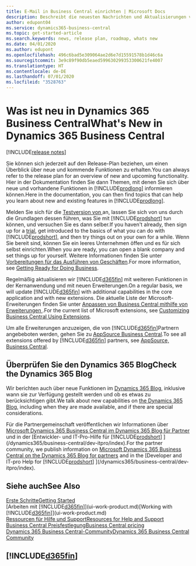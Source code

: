 ```yaml
---
title: E-Mail in Business Central einrichten | Microsoft Docs
description: Beschreibt die neuesten Nachrichten und Aktualisierungen von Business Central.
author: edupont04
ms.service: dynamics365-business-central
ms.topic: get-started-article
ms.search.keywords: news, release plan, roadmap, whats new
ms.date: 04/01/2020
ms.author: edupont
ms.openlocfilehash: 496c6bad5e309064ae2d6e7d15591578b1d46c6a
ms.sourcegitcommit: 3e9c89f90db5eaed599630299353300621fe4007
ms.translationtype: HT
ms.contentlocale: de-DE
ms.lasthandoff: 07/01/2020
ms.locfileid: "3528763"
---
```

# <a name="whats-new-in-dynamics-365-business-central"></a><span data-ttu-id="7fce2-103">Was ist neu in Dynamics 365 Business Central</span><span class="sxs-lookup"><span data-stu-id="7fce2-103">What's New in Dynamics 365 Business Central</span></span>

[!INCLUDE[release notes](includes/release-notes.md)]

<span data-ttu-id="7fce2-104">Sie können sich jederzeit auf den Release-Plan beziehen, um einen Überblick über neue und kommende Funktionen zu erhalten.</span><span class="sxs-lookup"><span data-stu-id="7fce2-104">You can always refer to the release plan for an overview of new and upcoming functionality.</span></span> <span data-ttu-id="7fce2-105">Hier in der Dokumentation finden Sie dann Themen, mit denen Sie sich über neue und vorhandene Funktionen in [!INCLUDE[prodlong](includes/prodlong.md)] informieren können.</span><span class="sxs-lookup"><span data-stu-id="7fce2-105">Here in the documentation, you can then find topics that can help you learn about new and existing features in [!INCLUDE[prodlong](includes/prodlong.md)].</span></span>  

<span data-ttu-id="7fce2-106">Melden Sie sich für die [Testversion von ](https://go.microsoft.com/fwlink/?linkid=847861) an, lassen Sie sich von uns durch die Grundlagen dessen führen, was Sie mit [!INCLUDE[prodshort](includes/prodshort.md)] tun können, und versuchen Sie es dann selber.</span><span class="sxs-lookup"><span data-stu-id="7fce2-106">If you haven't already, then sign up for a [trial](https://go.microsoft.com/fwlink/?linkid=847861), get introduced to the basics of what you can do with [!INCLUDE[prodshort](includes/prodshort.md)], and then try things out on your own for a while.</span></span> <span data-ttu-id="7fce2-107">Wenn Sie bereit sind, können Sie ein leeres Unternehmen öffen und es für sich selbst einrichten.</span><span class="sxs-lookup"><span data-stu-id="7fce2-107">When you are ready, you can open a blank company and set things up for yourself.</span></span> <span data-ttu-id="7fce2-108">Weitere Informationen finden Sie unter [Vorbereitungen für das Ausführen von Geschäften](ui-get-ready-business.md).</span><span class="sxs-lookup"><span data-stu-id="7fce2-108">For more information, see [Getting Ready for Doing Business](ui-get-ready-business.md).</span></span>  

<span data-ttu-id="7fce2-109">Regelmäßig aktualisieren wir [!INCLUDE[d365fin](includes/d365fin_md.md)] mit weiteren Funktionen in der Kernanwendung und mit neuen Erweiterungen.</span><span class="sxs-lookup"><span data-stu-id="7fce2-109">On a regular basis, we will update [!INCLUDE[d365fin](includes/d365fin_md.md)] with additional capabilities in the core application and with new extensions.</span></span> <span data-ttu-id="7fce2-110">Die aktuelle Liste der Microsoft-Erweiterungen finden Sie unter [Anpassen von Business Central mithilfe von Erweiterungen ](ui-extensions.md).</span><span class="sxs-lookup"><span data-stu-id="7fce2-110">For the current list of Microsoft extensions, see [Customizing Business Central Using Extensions](ui-extensions.md).</span></span>

<span data-ttu-id="7fce2-111">Um alle Erweiterungen anzuzeigen, die von [!INCLUDE[d365fin](includes/d365fin_md.md)]Partnern angebeboten werden, gehen Sie zu [AppSource Business Central](https://go.microsoft.com/fwlink/?linkid=2081646).</span><span class="sxs-lookup"><span data-stu-id="7fce2-111">To see all extensions offered by [!INCLUDE[d365fin](includes/d365fin_md.md)] partners, see [AppSource, Business Central](https://go.microsoft.com/fwlink/?linkid=2081646).</span></span>  

## <a name="check-the-dynamics-365-blog"></a><span data-ttu-id="7fce2-112">Überprüfen Sie den Dynamics 365 Blog</span><span class="sxs-lookup"><span data-stu-id="7fce2-112">Check the Dynamics 365 Blog</span></span>

<span data-ttu-id="7fce2-113">Wir berichten auch über neue Funktionen im [Dynamics 365 Blog](https://cloudblogs.microsoft.com/dynamics365/), inklusive wann sie zur Verfügung gestellt werden und ob es etwas zu berücksichtigen gibt.</span><span class="sxs-lookup"><span data-stu-id="7fce2-113">We talk about new capabilities on [the Dynamics 365 Blog](https://cloudblogs.microsoft.com/dynamics365/), including when they are made available, and if there are special considerations.</span></span>  

<span data-ttu-id="7fce2-114">Für die Partnergemeinschaft veröffentlichen wir Informationen über [Microsoft Dynamics 365 Business Central im Dynamics 365 Blog für Partner](https://cloudblogs.microsoft.com/dynamics365/it/product/business-central/) und in der [Entwickler- und IT-Pro-Hilfe für [!INCLUDE[prodshort](includes/prodshort.md)] ](/dynamics365/business-central/dev-itpro/index).</span><span class="sxs-lookup"><span data-stu-id="7fce2-114">For the partner community, we publish information on [Microsoft Dynamics 365 Business Central on the Dynamics 365 Blog for partners](https://cloudblogs.microsoft.com/dynamics365/it/product/business-central/) and in the [Developer and IT-pro Help for [!INCLUDE[prodshort](includes/prodshort.md)] ](/dynamics365/business-central/dev-itpro/index).</span></span>  

## <a name="see-also"></a><span data-ttu-id="7fce2-115">Siehe auch</span><span class="sxs-lookup"><span data-stu-id="7fce2-115">See Also</span></span>

[<span data-ttu-id="7fce2-116">Erste Schritte</span><span class="sxs-lookup"><span data-stu-id="7fce2-116">Getting Started</span></span>](product-get-started.md)  
<span data-ttu-id="7fce2-117">[Arbeiten mit [!INCLUDE[d365fin](includes/d365fin_md.md)]](ui-work-product.md)</span><span class="sxs-lookup"><span data-stu-id="7fce2-117">[Working with [!INCLUDE[d365fin](includes/d365fin_md.md)]](ui-work-product.md)</span></span>  
[<span data-ttu-id="7fce2-118">Ressourcen für Hilfe und Support</span><span class="sxs-lookup"><span data-stu-id="7fce2-118">Resources for Help and Support</span></span>](product-help-and-support.md)  
[<span data-ttu-id="7fce2-119">Business Central Preisfestlegung</span><span class="sxs-lookup"><span data-stu-id="7fce2-119">Business Central pricing</span></span>](https://dynamics.microsoft.com/business-central/overview/#pricing)  
[<span data-ttu-id="7fce2-120">Dynamics 365 Business Central-Community</span><span class="sxs-lookup"><span data-stu-id="7fce2-120">Dynamics 365 Business Central Community</span></span>](https://community.dynamics.com/business/)

## [!INCLUDE[d365fin](includes/free_trial_md.md)]
